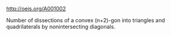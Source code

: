 http://oeis.org/A001002

Number of dissections of a convex (n+2)-gon into triangles and quadrilaterals by nonintersecting diagonals.

